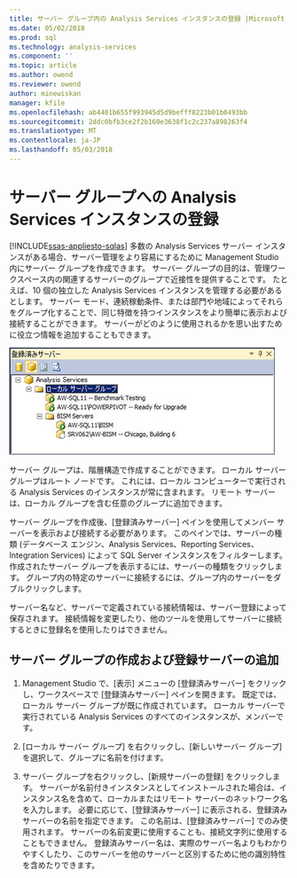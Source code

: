```yaml
---
title: サーバー グループ内の Analysis Services インスタンスの登録 |Microsoft ドキュメント
ms.date: 05/02/2018
ms.prod: sql
ms.technology: analysis-services
ms.component: ''
ms.topic: article
ms.author: owend
ms.reviewer: owend
author: minewiskan
manager: kfile
ms.openlocfilehash: ab4401b655f993945d5d9befff8223b01b0493bb
ms.sourcegitcommit: 2ddc0bfb3ce2f2b160e3638f1c2c237a898263f4
ms.translationtype: MT
ms.contentlocale: ja-JP
ms.lasthandoff: 05/03/2018
---
```

# <a name="register-an-analysis-services-instance-in-a-server-group"></a>サーバー グループへの Analysis Services インスタンスの登録
[!INCLUDE[ssas-appliesto-sqlas](../../includes/ssas-appliesto-sqlas.md)]
  多数の Analysis Services サーバー インスタンスがある場合、サーバー管理をより容易にするために Management Studio 内にサーバー グループを作成できます。 サーバー グループの目的は、管理ワークスペース内の関連するサーバーのグループで近接性を提供することです。 たとえば、10 個の独立した Analysis Services インスタンスを管理する必要があるとします。 サーバー モード、連続稼動条件、または部門や地域によってそれらをグループ化することで、同じ特徴を持つインスタンスをより簡単に表示および接続することができます。 サーバーがどのように使用されるかを思い出すために役立つ情報を追加することもできます。  
  
 ![登録済みサーバー ペインは、メンバー サーバーと](../../analysis-services/instances/media/ssas-ssms-registerserver.gif "とメンバー サーバーの登録済みサーバー ウィンドウ")  
  
 サーバー グループは、階層構造で作成することができます。 ローカル サーバー グループはルート ノードです。 これには、ローカル コンピューターで実行される Analysis Services のインスタンスが常に含まれます。 リモート サーバーは、ローカル グループを含む任意のグループに追加できます。  
  
 サーバー グループを作成後、[登録済みサーバー] ペインを使用してメンバー サーバーを表示および接続する必要があります。 このペインでは、サーバーの種類 (データベース エンジン、Analysis Services、Reporting Services、Integration Services) によって SQL Server インスタンスをフィルターします。 作成されたサーバー グループを表示するには、サーバーの種類をクリックします。 グループ内の特定のサーバーに接続するには、グループ内のサーバーをダブルクリックします。  
  
 サーバー名など、サーバーで定義されている接続情報は、サーバー登録によって保存されます。 接続情報を変更したり、他のツールを使用してサーバーに接続するときに登録名を使用したりはできません。  
  
## <a name="create-a-server-group-and-add-registered-servers"></a>サーバー グループの作成および登録サーバーの追加  
  
1.  Management Studio で、[表示] メニューの [登録済みサーバー] をクリックし、ワークスペースで [登録済みサーバー] ペインを開きます。 既定では、ローカル サーバー グループが既に作成されています。 ローカル サーバーで実行されている Analysis Services のすべてのインスタンスが、メンバーです。  
  
2.  [ローカル サーバー グループ] を右クリックし、[新しいサーバー グループ] を選択して、グループに名前を付けます。  
  
3.  サーバー グループを右クリックし、[新規サーバーの登録] をクリックします。 サーバーが名前付きインスタンスとしてインストールされた場合は、インスタンス名を含めて、ローカルまたはリモート サーバーのネットワーク名を入力します。 必要に応じて、[登録済みサーバー] に表示される、登録済みサーバーの名前を指定できます。 この名前は、[登録済みサーバー] でのみ使用されます。 サーバーの名前変更に使用することも、接続文字列に使用することもできません。 登録済みサーバー名は、実際のサーバー名よりもわかりやすくしたり、このサーバーを他のサーバーと区別するために他の識別特性を含めたりできます。  
  
  
